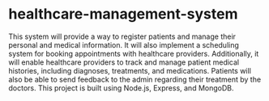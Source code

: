 # healthcare-management-system
This system will provide a way to register patients and manage their personal and medical information. It will also implement a scheduling system for booking appointments with healthcare providers. Additionally, it will enable healthcare providers to track and manage patient medical histories, including diagnoses, treatments, and medications. Patients will also be able to send feedback to the admin regarding their treatment by the doctors. This project is built using Node.js, Express, and MongoDB.